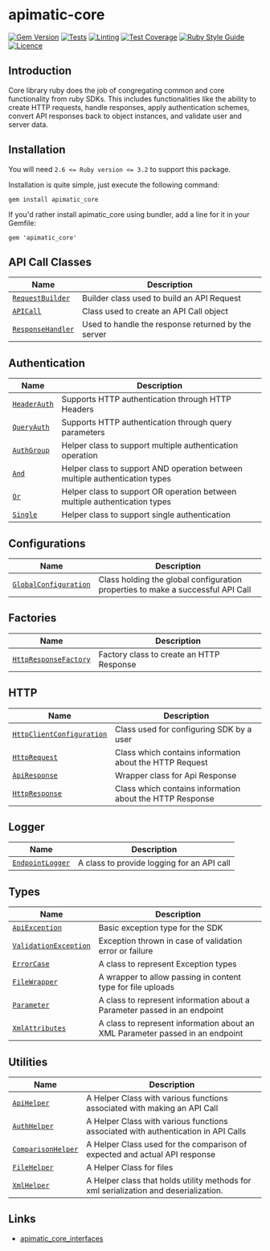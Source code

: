 # apimatic-core

[![Gem Version](https://badge.fury.io/rb/apimatic_core.svg)](https://badge.fury.io/rb/apimatic_core)
[![Tests][test-badge]][test-url]
[![Linting][lint-badge]][lint-url]
[![Test Coverage][test-coverage-url]][code-climate-url]
[![Ruby Style Guide](https://img.shields.io/badge/code_style-rubocop-brightgreen.svg)](https://github.com/rubocop/rubocop)
[![Licence][license-badge]][license-url]

## Introduction
Core library ruby does the job of congregating common and core functionality from ruby SDKs. This includes functionalities like the ability to create HTTP requests, handle responses, apply authentication schemes, convert API responses back to object instances, and validate user and server data.


## Installation
You will need `2.6 <= Ruby version <= 3.2` to support this package.

Installation is quite simple, just execute the following command:
```
gem install apimatic_core
```

If you'd rather install apimatic_core using bundler, add a line for it in your Gemfile:
```
gem 'apimatic_core'
```

## API Call Classes
| Name                                                                  | Description                                        |
|-----------------------------------------------------------------------|----------------------------------------------------|
| [`RequestBuilder`](lib/apimatic-core/http/request/http_request.rb)    | Builder class used to build an API Request         |
| [`APICall`](lib/apimatic-core/api_call.rb)                            | Class used to create an API Call object            |
| [`ResponseHandler`](lib/apimatic-core/http/response/http_response.rb) | Used to handle the response returned by the server |


## Authentication
| Name                                                                   | Description                                                                 |
|------------------------------------------------------------------------|-----------------------------------------------------------------------------|
| [`HeaderAuth`](lib/apimatic-core/authentication/header_auth.rb)        | Supports HTTP authentication through HTTP Headers                           |
| [`QueryAuth`](lib/apimatic-core/authentication/query_auth.rb)          | Supports HTTP authentication through query parameters                       |
| [`AuthGroup`](lib/apimatic-core/authentication/multiple/auth_group.rb) | Helper class to support  multiple authentication operation                  |
| [`And`](lib/apimatic-core/authentication/multiple/and_auth_group.rb)   | Helper class to support AND operation between multiple authentication types |
| [`Or`](lib/apimatic-core/authentication/multiple/or_auth_group.rb)     | Helper class to support OR operation between multiple authentication  types |
| [`Single`](lib/apimatic-core/authentication/multiple/single_auth.rb)   | Helper class to support single authentication                               |


## Configurations
| Name                                                                                           | Description                                                                     |
|------------------------------------------------------------------------------------------------|---------------------------------------------------------------------------------|
| [`GlobalConfiguration`](lib/apimatic-core/configurations/global_configuration.rb )             | Class holding the global configuration properties to make a successful API Call |

## Factories
| Name                                                                          | Description                              |
|-------------------------------------------------------------------------------|------------------------------------------|
| [`HttpResponseFactory`](lib/apimatic-core/factories/http_response_factory.rb) | Factory class to create an HTTP Response |

## HTTP
| Name                                                                                            | Description                                              |
|-------------------------------------------------------------------------------------------------|----------------------------------------------------------|
| [`HttpClientConfiguration`](lib/apimatic-core/http/configurations/http_client_configuration.rb) | Class used for configuring SDK by a user                 |
| [`HttpRequest`](lib/apimatic-core/http/request/http_request.rb)                                 | Class which contains information about the HTTP Request  |
| [`ApiResponse`](lib/apimatic-core/http/response/api_response.rb)                                | Wrapper class for Api Response                           |
| [`HttpResponse`](lib/apimatic-core/http/response/http_response.rb)                              | Class which contains information about the HTTP Response |

## Logger
| Name                                                              | Description                                |
|-------------------------------------------------------------------|--------------------------------------------|
| [`EndpointLogger`](lib/apimatic-core/logger/endpoint_logger.rb)   | A class to provide logging for an API call |

## Types
| Name                                                                         | Description                                                                   |
|------------------------------------------------------------------------------|-------------------------------------------------------------------------------|
| [`ApiException`](lib/apimatic-core/types/sdk/api_exception.rb)               | Basic exception type for the SDK                                              |
| [`ValidationException`](lib/apimatic-core/types/sdk/validation_exception.rb) | Exception thrown in case of validation error or failure                       |
| [`ErrorCase`](lib/apimatic-core/types/error_case.rb)                         | A class to represent Exception types                                          |
| [`FileWrapper`](lib/apimatic-core/types/sdk/file_wrapper.rb)                 | A wrapper to allow passing in content type for file uploads                   |
| [`Parameter`](lib/apimatic-core/types/parameter.rb)                          | A class to represent information about a Parameter passed in an endpoint      |
| [`XmlAttributes`](lib/apimatic-core/types/xml_attributes.rb)                 | A class to represent information about an XML Parameter passed in an endpoint |

## Utilities
| Name                                                                   | Description                                                                          |
|------------------------------------------------------------------------|--------------------------------------------------------------------------------------|
| [`ApiHelper`](lib/apimatic-core/utilities/api_helper.rb)               | A Helper Class with various functions associated with making an API Call             |
| [`AuthHelper`](lib/apimatic-core/utilities/auth_helper.rb)             | A Helper Class with various functions associated with authentication in API Calls    |
| [`ComparisonHelper`](lib/apimatic-core/utilities/comparison_helper.rb) | A Helper Class used for the comparison of expected and actual API response           |
| [`FileHelper`](lib/apimatic-core/utilities/file_helper.rb)             | A Helper Class for files                                                             |
| [`XmlHelper`](lib/apimatic-core/utilities/xml_helper.rb )              | A Helper class that holds utility methods for xml serialization and deserialization. |

## Links
* [apimatic_core_interfaces](https://rubygems.org/gems/apimatic_core_interfaces)

[test-badge]: https://github.com/apimatic/core-lib-ruby/actions/workflows/test-runner.yml/badge.svg
[test-url]: https://github.com/apimatic/core-lib-ruby/actions/workflows/test-runner.yml
[lint-badge]: https://github.com/apimatic/core-lib-ruby/actions/workflows/lint-runner.yml/badge.svg
[lint-url]: https://github.com/apimatic/core-lib-ruby/actions/workflows/lint-runner.yml
[code-climate-url]: https://codeclimate.com/github/apimatic/core-lib-ruby
[maintainability-url]: https://api.codeclimate.com/v1/badges/85d658cd4e879f057e7d/maintainability
[test-coverage-url]: https://api.codeclimate.com/v1/badges/85d658cd4e879f057e7d/test_coverage
[license-badge]: https://img.shields.io/badge/licence-MIT-blue
[license-url]: LICENSE
